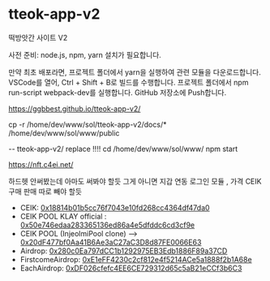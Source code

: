# tteok-app-v2
떡방앗간 사이트 V2


사전 준비: node.js, npm, yarn 설치가 필요합니다.

만약 최초 배포라면, 프로젝트 폴더에서 yarn을 실행하여 관련 모듈을 다운로드합니다.
VSCode를 열어, Ctrl + Shift + B로 빌드를 수행합니다.
프로젝트 폴더에서 npm run-script webpack-dev를 실행합니다.
GitHub 저장소에 Push합니다.

https://ggbbest.github.io/tteok-app-v2/

cp -r /home/dev/www/sol/tteok-app-v2/docs/* /home/dev/www/sol/www/public

-- tteok-app-v2/ replace !!!!
cd /home/dev/www/sol/www/
npm start

https://nft.c4ei.net/

하드헷 안써봤는데 아마도 써봐야 할듯
그게 아니면 지갑 연동 로그인 모듈 , 가격  CEIK 구매 판매 따로 빼야 할듯

- CEIK:                 [0x18814b01b5cc76f7043e10fd268cc4364df47da0](https://v2.scope.klaytn.com/token/0x18814b01b5cc76f7043e10fd268cc4364df47da0)
- CEIK POOL KLAY official : [0x50e746edaa283365136ed86a4e5dfddc6cd3cf9e](https://klayswap.com/exchange/pool/detail/0x50e746edaa283365136ed86a4e5dfddc6cd3cf9e)
- CEIK POOL (InjeolmiPool clone) --> [0x20dF477bf0Aa41B6Ae3aC27aC3D8d87FE0066E63](https://v2.scope.klaytn.com/account/0x20dF477bf0Aa41B6Ae3aC27aC3D8d87FE0066E63?tabId=tokenBalance)
- Airdrop:              [0x280c0Ea797dCC1b1292975EB3Edb1886F89a37CD](https://v2.scope.klaytn.com/account/0x280c0Ea797dCC1b1292975EB3Edb1886F89a37CD)
- FirstcomeAirdrop:     [0xE1eFF4230c2cf812e4f5214ACe5a1888f2b1A68e](https://v2.scope.klaytn.com/account/0xE1eFF4230c2cf812e4f5214ACe5a1888f2b1A68e)
- EachAirdrop:          [0xDF026cfefc4EE6CE729312d65c5aB21eCCf3b6C3](https://v2.scope.klaytn.com/account/0xDF026cfefc4EE6CE729312d65c5aB21eCCf3b6C3)

